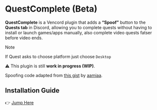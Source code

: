 
# QuestComplete (Beta)

**QuestComplete** is a Vencord plugin that adds a **“Spoof”** button to the **Quests tab** in Discord, allowing you to complete quests without having to install or launch games/apps manually, also complete video quests fatser before video ends.

> [!note]
> If Quest asks to choose platform just choose `Desktop`
> 
> ⚠️ This plugin is still **work in progress (WIP)**.
> 
> Spoofing code adapted from [this gist](https://gist.github.com/aamiaa/204cd9d42013ded9faf646fae7f89fbb) by [aamiaa](https://gist.github.com/aamiaa).


## Installation Guide
👉 [Jump Here](https://github.com/zaher-neon/vencord-userplugins)














